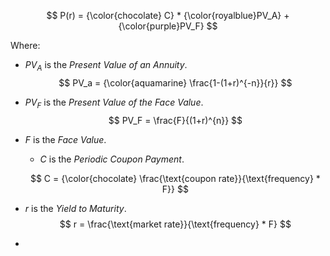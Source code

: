 

$$
P(r) = {\color{chocolate} C} * {\color{royalblue}PV_A} + {\color{purple}PV_F}
$$

Where:
- $PV_A$ is the _Present Value of an Annuity_.
    $$
    PV_a = {\color{aquamarine} \frac{1-(1+r)^{-n}}{r}}
    $$
- $PV_F$ is the _Present Value of the Face Value_.
    $$
    PV_F = \frac{F}{(1+r)^{n}}
    $$
- $F$ is the _Face Value_.
    - $C$ is the _Periodic Coupon Payment_.

    $$
    C = {\color{chocolate} \frac{\text{coupon rate}}{\text{frequency} * F}}
    $$
- $r$ is the _Yield to Maturity_.
    $$
    r = \frac{\text{market rate}}{\text{frequency} * F}
    $$
- 



